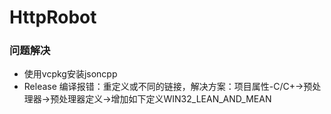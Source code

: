# HttpRobot

### 问题解决
* 使用vcpkg安装jsoncpp
* Release 编译报错：重定义或不同的链接，解决方案：项目属性-C/C+->预处理器->预处理器定义->增加如下定义WIN32_LEAN_AND_MEAN